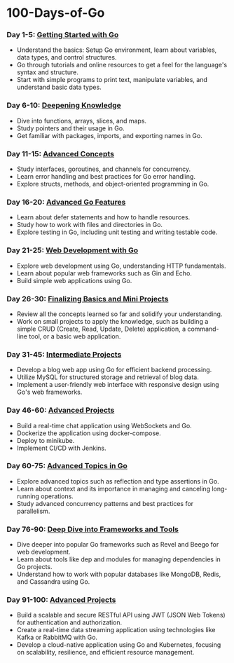 # 100-Days-of-Go

### Day 1-5: [Getting Started with Go](/Getting_started/)
- Understand the basics: Setup Go environment, learn about variables, data types, and control structures.
- Go through tutorials and online resources to get a feel for the language's syntax and structure.
- Start with simple programs to print text, manipulate variables, and understand basic data types.

### Day 6-10: [Deepening Knowledge](/Deepening_knowledge/)
- Dive into functions, arrays, slices, and maps.
- Study pointers and their usage in Go.
- Get familiar with packages, imports, and exporting names in Go.

### Day 11-15: [Advanced Concepts](/Advanced_Concepts/)
- Study interfaces, goroutines, and channels for concurrency.
- Learn error handling and best practices for Go error handling.
- Explore structs, methods, and object-oriented programming in Go.

### Day 16-20: [Advanced Go Features](/Advanced_Features/)
- Learn about defer statements and how to handle resources.
- Study how to work with files and directories in Go.
- Explore testing in Go, including unit testing and writing testable code.

### Day 21-25: [Web Development with Go](/Web_Development/)
- Explore web development using Go, understanding HTTP fundamentals.
- Learn about popular web frameworks such as Gin and Echo.
- Build simple web applications using Go.

### Day 26-30: [Finalizing Basics and Mini Projects](/Mini_Projects/)
- Review all the concepts learned so far and solidify your understanding.
- Work on small projects to apply the knowledge, such as building a simple CRUD (Create, Read, Update, Delete) application, a command-line tool, or a basic web application.

### Day 31-45: [Intermediate Projects](/Intermediate_Project/)
- Develop a blog web app using Go for efficient backend processing.
- Utilize MySQL for structured storage and retrieval of blog data.
- Implement a user-friendly web interface with responsive design using Go's web frameworks.

### Day 46-60: [Advanced Projects](/Advanced_Project/)
- Build a real-time chat application using WebSockets and Go.
- Dockerize the application using docker-compose.
- Deploy to minikube.
- Implement CI/CD with Jenkins.

### Day 60-75: [Advanced Topics in Go](/Advanced_topics/)
- Explore advanced topics such as reflection and type assertions in Go.
- Learn about context and its importance in managing and canceling long-running operations.
- Study advanced concurrency patterns and best practices for parallelism.

### Day 76-90: [Deep Dive into Frameworks and Tools](/Framworks_and_Tools/)
- Dive deeper into popular Go frameworks such as Revel and Beego for web development.
- Learn about tools like dep and modules for managing dependencies in Go projects.
- Understand how to work with popular databases like MongoDB, Redis, and Cassandra using Go.

### Day 91-100: [Advanced Projects](/Last_but_not_Least/)
- Build a scalable and secure RESTful API using JWT (JSON Web Tokens) for authentication and authorization.
- Create a real-time data streaming application using technologies like Kafka or RabbitMQ with Go.
- Develop a cloud-native application using Go and Kubernetes, focusing on scalability, resilience, and efficient resource management.
